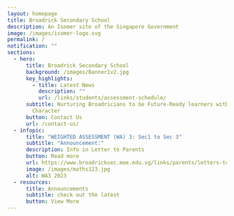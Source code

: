 ```yaml
---
layout: homepage
title: Broadrick Secondary School
description: An Isomer site of the Singapore Government
image: /images/isomer-logo.svg
permalink: /
notification: ""
sections:
  - hero:
      title: Broadrick Secondary School
      background: /images/Banner1v2.jpg
      key_highlights:
        - title: Latest News
          description: ""
          url: /links/students/assessment-schedule/
      subtitle: Nurturing Broadricians to be Future-Ready learners with Strength of
        Character
      button: Contact Us
      url: /contact-us/
  - infopic:
      title: "WEIGHTED ASSESSMENT (WA) 3: Sec1 to Sec 3"
      subtitle: "Announcement:"
      description: Info in Letter to Parents
      button: Read more
      url: https://www.broadricksec.moe.edu.sg/links/parents/letters-to-parents/
      image: /images/maths123.jpg
      alt: WA3 2023
  - resources:
      title: Announcements
      subtitle: check out the latest
      button: View More
---
```

